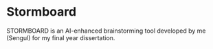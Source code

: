 # Stormboard

STORMBOARD is an AI-enhanced brainstorming tool developed by me (Sengul) for my final year dissertation.
